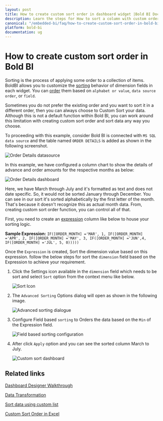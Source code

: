 ```yaml
---
layout: post
title: How to create custom sort order in dashboard widget |Bold BI Docs 
description: Learn the steps for How to sort a column with custom order and how to visualize the data in dashboard widget using in Bold BI designer.
canonical: "/embedded-bi/faq/how-to-create-custom-sort-order-in-bold-bi/"
platform: bold-bi
documentation: ug
---
```


# How to create custom sort order in Bold BI

Sorting is the process of applying some order to a collection of items. BoldBI allows you to customize the [sorting](/embedded-bi/visualizing-data/working-with-widgets/advanced-sorting/) behavior of dimension fields in each widget. You can [order](/embedded-bi/visualizing-data/working-with-widgets/advanced-sorting/) them based on `alphabet or value`, `data source order`, or `field`.

Sometimes you do not prefer the existing order and you want to sort it in a different order, then you can always choose to Custom Sort your data. Although this is not a default function within Bold BI, you can work around this limitation with creating custom sort order and sort data any way you choose.

To proceeding with this example, consider Bold BI is connected with `MS SQL data source` and the table named `ORDER DETAILS` is added as shown in the following screenshot.

![Order Details datasource](/bold-bi-docs/static/assets/embedded/faq/images/order-details-datasource.png)

In this example, we have configured a column chart to show the details of advance and order amounts for the respective months as below:

![Order Details dashboard](/bold-bi-docs/static/assets/embedded/faq/images/order-details-dashboard.png)

Here, we have March through July and it's formatted as text and does not date specific. So, it would not be sorted January through December. You can see in our sort it's sorted alphabetically by the first letter of the month. That's because it doesn't recognize this as actual month data. From, creating custom sort order function, you can control all of that.

First, you need to create an [expression](/embedded-bi/working-with-data-source/transforming-data/configuring-expression-columns/) column like below to house your sorting logic. 

**Sample Expression:** `IF([ORDER_MONTH] ='MAR', 1, IF([ORDER_MONTH] ='APR', 2, IF([ORDER_MONTH] ='MAY', 3, IF([ORDER_MONTH] ='JUN',4, IF([ORDER_MONTH] ='JUL', 5, 0)))))`

Once the `Expression` is created, Sort the dimension value based on this expression. follow the below steps for sort the `dimension` field based on the Expression to achieve your requirement. 

1. Click the Settings icon available in the `dimension` field which needs to be sort and select `Sort` option from the context menu like below.

     ![Sort Icon](/bold-bi-docs/static/assets/embedded/faq/images/sort-icon.png)

2. The `Advanced Sorting` Options dialog will open as shown in the following image.
     
     ![Advanced sorting dialogue](/bold-bi-docs/static/assets/embedded/faq/images/advanced-sorting.png)

3. Configure Field based `sorting` to Orders the data based on the `Min` of the Expression field.

     ![Field based sorting configuration](/bold-bi-docs/static/assets/embedded/faq/images/field-based-sorting.png)

4. After click `Apply` option and you can see the sorted column March to July.
    
     ![Custom sort dashboard](/bold-bi-docs/static/assets/embedded/faq/images/custom-sorted-dashboard.png)


## Related links     

[Dashboard Designer Walkthrough](/embedded-bi/getting-started/quick-start/)

[Data Transformation](/embedded-bi/working-with-data-source/transforming-data/joining-table/)

[Sort data using custom list](https://support.microsoft.com/en-us/office/sort-data-using-a-custom-list-cba3d67a-c5cb-406f-9b14-a02205834d72)

[Custom Sort Order in Excel](https://www.excel-easy.com/examples/custom-sort-order.html)
